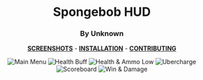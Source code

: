 <div align="center">

# Spongebob HUD
### By Unknown

**[SCREENSHOTS](../screenshots/showcase.md)** -
**[INSTALLATION](https://github.com/Hypnootize/TF2-HUD-GitHub-Resources/blob/main/installation/windows_install.md)** -
**[CONTRIBUTING](https://github.com/Hypnootize/TF2-HUD-GitHub-Resources/blob/main/contributing/github_contributing.md)**

![Main Menu](../screenshots/01_Main_Menu.png)
![Health Buff](../screenshots/02_Health_Buff.png)
![Health & Ammo Low](../screenshots/03_Health_Ammo_Low.png)
![Ubercharge](../screenshots/04_Ubercharge.png)
![Scoreboard](../screenshots/05_Scoreboard.png)
![Win & Damage](../screenshots/06_Win.png)
